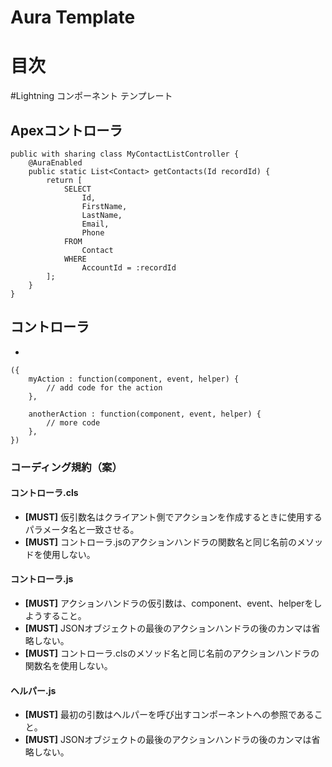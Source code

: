 # Aura Template
# 目次

#Lightning コンポーネント テンプレート
## Apexコントローラ

```
public with sharing class MyContactListController {
    @AuraEnabled
    public static List<Contact> getContacts(Id recordId) {
        return [
            SELECT
                Id,
                FirstName,
                LastName,
                Email,
                Phone
            FROM
                Contact
            WHERE
                AccountId = :recordId
        ];
    }
}
```

## コントローラ
- 

```
({
    myAction : function(component, event, helper) {
        // add code for the action
    },

    anotherAction : function(component, event, helper) {
        // more code
    },
})
```

### コーディング規約（案）
#### コントローラ.cls
- **[MUST]** 仮引数名はクライアント側でアクションを作成するときに使用するパラメータ名と一致させる。
- **[MUST]** コントローラ.jsのアクションハンドラの関数名と同じ名前のメソッドを使用しない。
#### コントローラ.js
- **[MUST]** アクションハンドラの仮引数は、component、event、helperをしようすること。
- **[MUST]** JSONオブジェクトの最後のアクションハンドラの後のカンマは省略しない。
- **[MUST]** コントローラ.clsのメソッド名と同じ名前のアクションハンドラの関数名を使用しない。
#### ヘルパー.js
- **[MUST]** 最初の引数はヘルパーを呼び出すコンポーネントへの参照であること。
- **[MUST]** JSONオブジェクトの最後のアクションハンドラの後のカンマは省略しない。